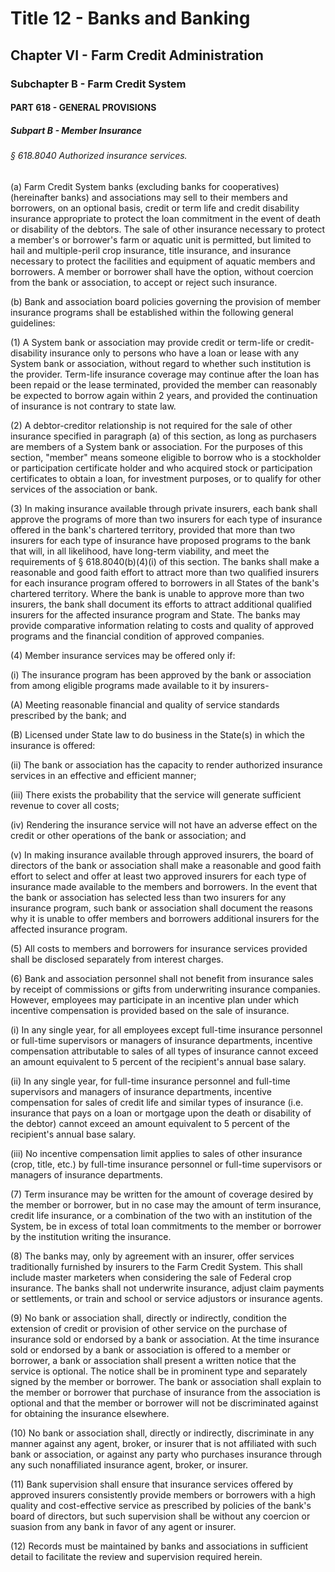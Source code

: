 
# Title 12 - Banks and Banking
## Chapter VI - Farm Credit Administration
### Subchapter B - Farm Credit System
#### PART 618 - GENERAL PROVISIONS
##### Subpart B - Member Insurance
###### § 618.8040 Authorized insurance services.

(a) Farm Credit System banks (excluding banks for cooperatives) (hereinafter banks) and associations may sell to their members and borrowers, on an optional basis, credit or term life and credit disability insurance appropriate to protect the loan commitment in the event of death or disability of the debtors. The sale of other insurance necessary to protect a member's or borrower's farm or aquatic unit is permitted, but limited to hail and multiple-peril crop insurance, title insurance, and insurance necessary to protect the facilities and equipment of aquatic members and borrowers. A member or borrower shall have the option, without coercion from the bank or association, to accept or reject such insurance.

(b) Bank and association board policies governing the provision of member insurance programs shall be established within the following general guidelines:

(1) A System bank or association may provide credit or term-life or credit-disability insurance only to persons who have a loan or lease with any System bank or association, without regard to whether such institution is the provider. Term-life insurance coverage may continue after the loan has been repaid or the lease terminated, provided the member can reasonably be expected to borrow again within 2 years, and provided the continuation of insurance is not contrary to state law.

(2) A debtor-creditor relationship is not required for the sale of other insurance specified in paragraph (a) of this section, as long as purchasers are members of a System bank or association. For the purposes of this section, "member" means someone eligible to borrow who is a stockholder or participation certificate holder and who acquired stock or participation certificates to obtain a loan, for investment purposes, or to qualify for other services of the association or bank.

(3) In making insurance available through private insurers, each bank shall approve the programs of more than two insurers for each type of insurance offered in the bank's chartered territory, provided that more than two insurers for each type of insurance have proposed programs to the bank that will, in all likelihood, have long-term viability, and meet the requirements of § 618.8040(b)(4)(i) of this section. The banks shall make a reasonable and good faith effort to attract more than two qualified insurers for each insurance program offered to borrowers in all States of the bank's chartered territory. Where the bank is unable to approve more than two insurers, the bank shall document its efforts to attract additional qualified insurers for the affected insurance program and State. The banks may provide comparative information relating to costs and quality of approved programs and the financial condition of approved companies.

(4) Member insurance services may be offered only if:

(i) The insurance program has been approved by the bank or association from among eligible programs made available to it by insurers-

(A) Meeting reasonable financial and quality of service standards prescribed by the bank; and

(B) Licensed under State law to do business in the State(s) in which the insurance is offered:

(ii) The bank or association has the capacity to render authorized insurance services in an effective and efficient manner;

(iii) There exists the probability that the service will generate sufficient revenue to cover all costs;

(iv) Rendering the insurance service will not have an adverse effect on the credit or other operations of the bank or association; and

(v) In making insurance available through approved insurers, the board of directors of the bank or association shall make a reasonable and good faith effort to select and offer at least two approved insurers for each type of insurance made available to the members and borrowers. In the event that the bank or association has selected less than two insurers for any insurance program, such bank or association shall document the reasons why it is unable to offer members and borrowers additional insurers for the affected insurance program.

(5) All costs to members and borrowers for insurance services provided shall be disclosed separately from interest charges.

(6) Bank and association personnel shall not benefit from insurance sales by receipt of commissions or gifts from underwriting insurance companies. However, employees may participate in an incentive plan under which incentive compensation is provided based on the sale of insurance.

(i) In any single year, for all employees except full-time insurance personnel or full-time supervisors or managers of insurance departments, incentive compensation attributable to sales of all types of insurance cannot exceed an amount equivalent to 5 percent of the recipient's annual base salary.

(ii) In any single year, for full-time insurance personnel and full-time supervisors and managers of insurance departments, incentive compensation for sales of credit life and similar types of insurance (i.e. insurance that pays on a loan or mortgage upon the death or disability of the debtor) cannot exceed an amount equivalent to 5 percent of the recipient's annual base salary.

(iii) No incentive compensation limit applies to sales of other insurance (crop, title, etc.) by full-time insurance personnel or full-time supervisors or managers of insurance departments.

(7) Term insurance may be written for the amount of coverage desired by the member or borrower, but in no case may the amount of term insurance, credit life insurance, or a combination of the two with an institution of the System, be in excess of total loan commitments to the member or borrower by the institution writing the insurance.

(8) The banks may, only by agreement with an insurer, offer services traditionally furnished by insurers to the Farm Credit System. This shall include master marketers when considering the sale of Federal crop insurance. The banks shall not underwrite insurance, adjust claim payments or settlements, or train and school or service adjustors or insurance agents.

(9) No bank or association shall, directly or indirectly, condition the extension of credit or provision of other service on the purchase of insurance sold or endorsed by a bank or association. At the time insurance sold or endorsed by a bank or association is offered to a member or borrower, a bank or association shall present a written notice that the service is optional. The notice shall be in prominent type and separately signed by the member or borrower. The bank or association shall explain to the member or borrower that purchase of insurance from the association is optional and that the member or borrower will not be discriminated against for obtaining the insurance elsewhere.

(10) No bank or association shall, directly or indirectly, discriminate in any manner against any agent, broker, or insurer that is not affiliated with such bank or association, or against any party who purchases insurance through any such nonaffiliated insurance agent, broker, or insurer.

(11) Bank supervision shall ensure that insurance services offered by approved insurers consistently provide members or borrowers with a high quality and cost-effective service as prescribed by policies of the bank's board of directors, but such supervision shall be without any coercion or suasion from any bank in favor of any agent or insurer.

(12) Records must be maintained by banks and associations in sufficient detail to facilitate the review and supervision required herein.
